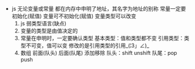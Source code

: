 - js 
    无论变量或常量 都在内存中申明了地址，其名字为地址的别称
    常量一定要初始化(赋值)
    变量可不初始化(赋值)  变量类型可以改变
    1. js 弱类型语言(缺点)
    2. 变量的类型是由值决定的
    3. 常量在申明时，一定要确认类型
        基本类型：值和类型都不变
        引用类型：类型不可变，值可以变  修改的是引用类型的引用_(¦3」∠)_
    4. 数组 前面(队头) 后面(队尾) 添加移除
        队头：shift unshift
        队尾：pop push
